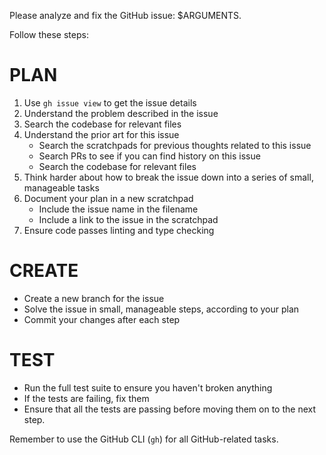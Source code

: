 Please analyze and fix the GitHub issue: $ARGUMENTS.

Follow these steps:

# PLAN

1. Use `gh issue view` to get the issue details
2. Understand the problem described in the issue
3. Search the codebase for relevant files
4. Understand the prior art for this issue
    - Search the scratchpads for previous thoughts related to this issue
    - Search PRs to see if you can find history on this issue
    - Search the codebase for relevant files
5. Think  harder about how to break the issue down into a series of small, manageable tasks
6. Document your plan in a new scratchpad
    - Include the issue name in the filename
    - Include a link to the issue in the scratchpad
6. Ensure code passes linting and type checking

# CREATE 

- Create a new branch for the issue
- Solve the issue in small, manageable steps, according to your plan
- Commit your changes after each step

# TEST

- Run the full test suite to ensure you haven't broken anything
- If the tests are failing, fix them
- Ensure that all the tests are passing before moving them on to the next step.

Remember to use the GitHub CLI (`gh`) for all GitHub-related tasks.
